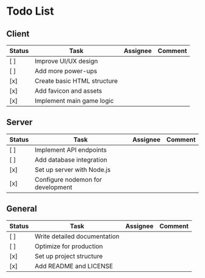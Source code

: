 # Todo List

## Client

| Status | Task                        | Assignee | Comment |
| ------ | --------------------------- | -------- | ------- |
| [ ]    | Improve UI/UX design        |          |         |
| [ ]    | Add more power-ups          |          |         |
| [x]    | Create basic HTML structure |          |         |
| [x]    | Add favicon and assets      |          |         |
| [x]    | Implement main game logic   |          |         |

## Server

| Status | Task                              | Assignee | Comment |
| ------ | --------------------------------- | -------- | ------- |
| [ ]    | Implement API endpoints           |          |         |
| [ ]    | Add database integration          |          |         |
| [x]    | Set up server with Node.js        |          |         |
| [x]    | Configure nodemon for development |          |         |

## General

| Status | Task                         | Assignee | Comment |
| ------ | ---------------------------- | -------- | ------- |
| [ ]    | Write detailed documentation |          |         |
| [ ]    | Optimize for production      |          |         |
| [x]    | Set up project structure     |          |         |
| [x]    | Add README and LICENSE       |          |         |
